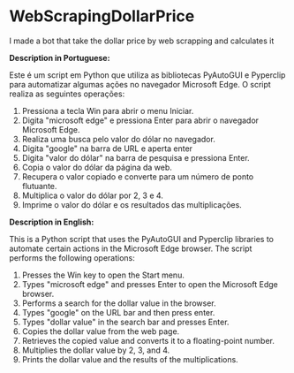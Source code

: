 # WebScrapingDollarPrice
I made a bot that take the dollar price by web scrapping and calculates it

**Description in Portuguese:**

Este é um script em Python que utiliza as bibliotecas PyAutoGUI e Pyperclip para automatizar algumas ações no navegador Microsoft Edge. O script realiza as seguintes operações:

1. Pressiona a tecla Win para abrir o menu Iniciar.
2. Digita "microsoft edge" e pressiona Enter para abrir o navegador Microsoft Edge.
3. Realiza uma busca pelo valor do dólar no navegador.
4. Digita "google" na barra de URL e aperta enter
5. Digita "valor do dólar" na barra de pesquisa e pressiona Enter.
6. Copia o valor do dólar da página da web.
7. Recupera o valor copiado e converte para um número de ponto flutuante.
8. Multiplica o valor do dólar por 2, 3 e 4.
9. Imprime o valor do dólar e os resultados das multiplicações.

**Description in English:**

This is a Python script that uses the PyAutoGUI and Pyperclip libraries to automate certain actions in the Microsoft Edge browser. The script performs the following operations:

1. Presses the Win key to open the Start menu.
2. Types "microsoft edge" and presses Enter to open the Microsoft Edge browser.
3. Performs a search for the dollar value in the browser.
4. Types "google" on the URL bar and then press enter.
5. Types "dollar value" in the search bar and presses Enter.
6. Copies the dollar value from the web page.
7. Retrieves the copied value and converts it to a floating-point number.
8. Multiplies the dollar value by 2, 3, and 4.
9. Prints the dollar value and the results of the multiplications.
